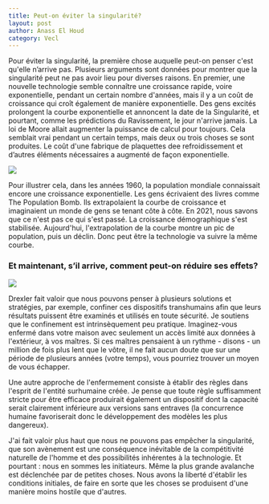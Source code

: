 ```yaml
---
title: Peut-on éviter la singularité?
layout: post
author: Anass El Houd
category: Vecl
---
```


Pour éviter la singularité, la première chose auquelle peut-on penser c'est qu'elle n’arrive pas. Plusieurs arguments sont données pour montrer que la singularité peut ne pas avoir lieu pour diverses raisons. En premier, une nouvelle technologie semble connaître une croissance rapide, voire exponentielle, pendant un certain nombre d'années, mais il y a un coût de croissance qui croît également de manière exponentielle. Des gens excités prolongent la courbe exponentielle et annoncent la date de la Singularité, et pourtant, comme les prédictions du Ravissement, le jour n'arrive jamais.
La loi de Moore allait augmenter la puissance de calcul pour toujours. Cela semblait vrai pendant un certain temps, mais deux ou trois choses se sont produites. Le coût d'une fabrique de plaquettes dee refroidissement et d’autres éléments nécessaires a augmenté de façon exponentielle.

<img style="float: center;"  src="https://thumbs-prod.si-cdn.com/XEqQfsk1NoCtml7LUQU7nKi5SbA=/420x240/filters:focal(537x371:538x372)/https://public-media.si-cdn.com/filer/01/d2/01d2d8b5-f4fd-49e3-8f1c-4321fdfa27b5/img_3471.jpg"  />

Pour illustrer cela, dans les années 1960, la population mondiale connaissait encore une croissance exponentielle. Les gens écrivaient des livres comme The Population Bomb. Ils extrapolaient la courbe de croissance et imaginaient un monde de gens se tenant côte à côte. En 2021, nous savons que ce n'est pas ce qui s'est passé. La croissance démographique s'est stabilisée. Aujourd'hui, l'extrapolation de la courbe montre un pic de population, puis un déclin. Donc peut être la technologie va suivre la même courbe.

### Et maintenant, s’il arrive, comment peut-on réduire ses effets?

<img style="float: center;"  src="https://i0.wp.com/babylonradio.com/wp-content/uploads/2017/03/robots.jpg?resize=750%2C560&ssl=1"  />

Drexler fait valoir que nous pouvons penser à plusieurs solutions et stratégies, par exemple, confiner ces dispositifs transhumains afin que leurs résultats puissent être examinés et utilisés en toute sécurité. Je soutiens que le confinement est intrinsèquement peu pratique. Imaginez-vous enfermé dans votre maison avec seulement un accès limité aux données à l'extérieur, à vos maîtres. Si ces maîtres pensaient à un rythme - disons - un million de fois plus lent que le vôtre, il ne fait aucun doute que sur une période de plusieurs années (votre temps), vous pourriez trouver un moyen de vous échapper.

Une autre approche de l'enfermement consiste à établir des règles dans l'esprit de l'entité surhumaine créée. Je pense que toute règle suffisamment stricte pour être efficace produirait également un dispositif dont la capacité serait clairement inférieure aux versions sans entraves (la concurrence humaine favoriserait donc le développement des modèles les plus dangereux).

J'ai fait valoir plus haut que nous ne pouvons pas empêcher la singularité, que son avènement est une conséquence inévitable de la compétitivité naturelle de l'homme et des possibilités inhérentes à la technologie. Et pourtant : nous en sommes les initiateurs. Même la plus grande avalanche est déclenchée par de petites choses. Nous avons la liberté d'établir les conditions initiales, de faire en sorte que les choses se produisent d'une manière moins hostile que d'autres. 


